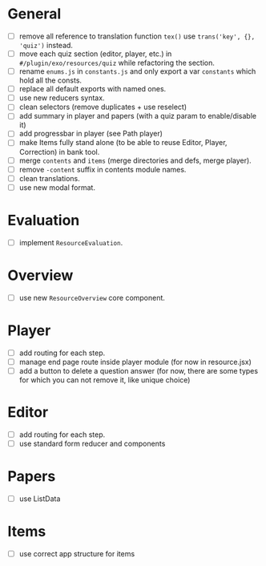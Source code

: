 
# General
- [ ] remove all reference to translation function `tex()` use `trans('key', {}, 'quiz')` instead.
- [ ] move each quiz section (editor, player, etc.) in `#/plugin/exo/resources/quiz` while refactoring the section.
- [ ] rename `enums.js` in `constants.js` and only export a var `constants` which hold all the consts.
- [ ] replace all default exports with named ones.
- [ ] use new reducers syntax.
- [ ] clean selectors (remove duplicates + use reselect)
- [ ] add summary in player and papers (with a quiz param to enable/disable it)
- [ ] add progressbar in player (see Path player)
- [ ] make Items fully stand alone (to be able to reuse Editor, Player, Correction) in bank tool.
- [ ] merge `contents` and `items` (merge directories and defs, merge player).
- [ ] remove `-content` suffix in contents module names.
- [ ] clean translations.
- [ ] use new modal format.

# Evaluation
- [ ] implement `ResourceEvaluation`.

# Overview
- [ ] use new `ResourceOverview` core component.

# Player
- [ ] add routing for each step.
- [ ] manage end page route inside player module (for now in resource.jsx)
- [ ] add a button to delete a question answer (for now, there are some types for which you can not remove it, like unique choice)

# Editor
- [ ] add routing for each step.
- [ ] use standard form reducer and components

# Papers
- [ ] use ListData

# Items
- [ ] use correct app structure for items
